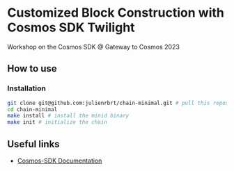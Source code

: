 # Customized Block Construction with Cosmos SDK Twilight

Workshop on the Cosmos SDK @ Gateway to Cosmos 2023

## How to use

### Installation

```sh
git clone git@github.com:julienrbrt/chain-minimal.git # pull this repository
cd chain-minimal
make install # install the minid binary
make init # initialize the chain
```

## Useful links

- [Cosmos-SDK Documentation](https://docs.cosmos.network/v0.47/building-apps/app-mempool)
